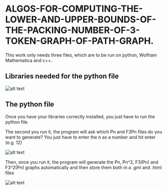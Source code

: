 # ALGOS-FOR-COMPUTING-THE-LOWER-AND-UPPER-BOUNDS-OF-THE-PACKING-NUMBER-OF-3-TOKEN-GRAPH-OF-PATH-GRAPH.

This work only needs three files, which are to be run on python, Wolfram Mathematica and c++.

## Libraries needed for the python file

![alt text](https://github.com/TheAlexz/ALGOS-FOR-COMPUTING-THE-LOWER-AND-UPPER-BOUNDS-OF-THE-PACKING-NUMBER-OF-3-TOKEN-GRAPH-OF-PATH-GRAPH./blob/main/Images/Libraries%20needed%20for%20the%20python%20file.png)

## The python file
Once you have your libraries correctly installed, you just have to run the python file.

The second you run it, the program will ask which Pn and F3Pn files do you want to generate? You just have to enter the n as a number and hit enter (e.g. 12) 

![alt text](https://github.com/TheAlexz/ALGOS-FOR-COMPUTING-THE-LOWER-AND-UPPER-BOUNDS-OF-THE-PACKING-NUMBER-OF-3-TOKEN-GRAPH-OF-PATH-GRAPH./blob/main/Images/Python_question.png)

Then, once you run it, the program will generate the Pn, Pn^2, F3(Pn) and F3^2(Pn) graphs automatically and then store them both in a .gml and .html files

![alt text](https://github.com/TheAlexz/ALGOS-FOR-COMPUTING-THE-LOWER-AND-UPPER-BOUNDS-OF-THE-PACKING-NUMBER-OF-3-TOKEN-GRAPH-OF-PATH-GRAPH./blob/main/Images/Python_results.png)
